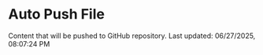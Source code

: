 # Auto Push File

Content that will be pushed to GitHub repository.
Last updated: 06/27/2025, 08:07:24 PM